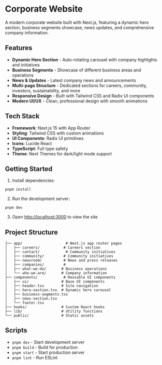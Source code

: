 # Corporate Website

A modern corporate website built with Next.js, featuring a dynamic hero section, business segments showcase, news updates, and comprehensive company information.

## Features

- **Dynamic Hero Section** - Auto-rotating carousel with company highlights and initiatives
- **Business Segments** - Showcase of different business areas and operations
- **News & Updates** - Latest company news and announcements
- **Multi-page Structure** - Dedicated sections for careers, community, investors, sustainability, and more
- **Responsive Design** - Built with Tailwind CSS and Radix UI components
- **Modern UI/UX** - Clean, professional design with smooth animations

## Tech Stack

- **Framework**: Next.js 15 with App Router
- **Styling**: Tailwind CSS with custom animations
- **UI Components**: Radix UI primitives
- **Icons**: Lucide React
- **TypeScript**: Full type safety
- **Theme**: Next Themes for dark/light mode support

## Getting Started

1. Install dependencies:
```bash
pnpm install
```

2. Run the development server:
```bash
pnpm dev
```

3. Open [http://localhost:3000](http://localhost:3000) to view the site

## Project Structure

```
├── app/                    # Next.js app router pages
│   ├── careers/           # Careers section
│   ├── contact/            # Community initiatives
│   ├── community/         # Community initiatives
│   ├── newsroom/          # News and press releases
│   ├── companies/         # 
│   ├── what-we-do/       # Business operations
│   └── who-we-are/       # Company information
├── components/            # Reusable UI components
│   ├── ui/               # Base UI components
│   ├── header.tsx        # Site navigation
│   ├── hero-section.tsx  # Dynamic hero carousel
│   ├── business-segments.tsx
│   ├── news-section.tsx
│   └── footer.tsx
├── hooks/                # Custom React hooks
├── lib/                  # Utility functions
└── public/               # Static assets
```

## Scripts

- `pnpm dev` - Start development server
- `pnpm build` - Build for production
- `pnpm start` - Start production server
- `pnpm lint` - Run ESLint